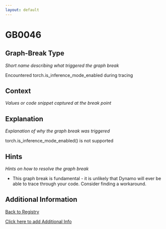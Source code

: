 ```yaml
---
layout: default
---
```

# GB0046

## Graph-Break Type
*Short name describing what triggered the graph break*

Encountered torch.is_inference_mode_enabled during tracing

## Context
*Values or code snippet captured at the break point*



## Explanation
*Explanation of why the graph break was triggered*

torch.is_inference_mode_enabled() is not supported

## Hints
*Hints on how to resolve the graph break*

- This graph break is fundamental - it is unlikely that Dynamo will ever be able to trace through your code. Consider finding a workaround.


## Additional Information

<!-- ADDITIONAL INFORMATION START - Add custom information below this line -->

<!-- ADDITIONAL INFORMATION END -->

[Back to Registry](../index.html)

[Click here to add Additional Info](https://github.com/pytorch-labs/compile-graph-break-site/edit/main/docs/gb/gb0046.md)
